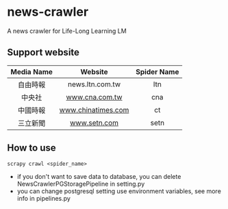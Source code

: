 # news-crawler
A news crawler for Life-Long Learning LM
## Support website
|Media Name|Website|Spider Name|
|  :---:  | :---: |   :---:   |
|自由時報|news.ltn.com.tw|ltn|
|中央社|www.cna.com.tw|cna|
|中國時報|www.chinatimes.com|ct|
|三立新聞|www.setn.com|setn|

## How to use
`scrapy crawl <spider_name>`

- if you don't want to save data to database, you can delete NewsCrawlerPGStoragePipeline in setting.py
- you can change postgresql setting use environment variables, see more info in pipelines.py 


